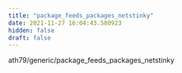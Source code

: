 ```yaml
---
title: "package_feeds_packages_netstinky"
date: 2021-11-27 16:04:43.580923
hidden: false
draft: false
---
```


ath79/generic/package_feeds_packages_netstinky

